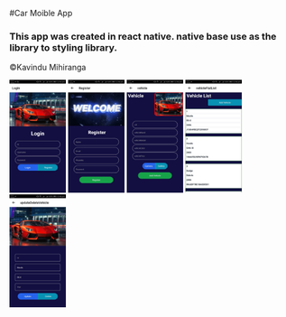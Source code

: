 #Car Moible App

### This app was created in react native. native base use as the library to styling library.



&copy;Kavindu Mihiranga

<p float="left">
<img src= "assets/login.jpg" width=100>
<img src= "assets/register.jpg" width=100>
<img src= "assets/vehicle.jpg" width=100>
<img src= "assets/vehicleList.jpg" width=100>
<img src= "assets/updateDeleteVehicle.jpg" width=100>
</p>
